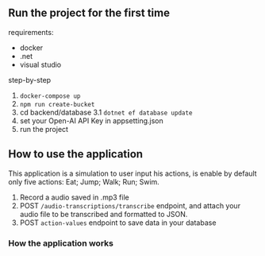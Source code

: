 ## Run the project for the first time
requirements:
- docker
- .net
- visual studio

step-by-step
1. ```docker-compose up```
2. ```npm run create-bucket```
3. cd backend/database
   3.1 ```dotnet ef database update```
4. set your Open-AI API Key in appsetting.json
5. run the project

## How to use the application
This application is a simulation to user input his actions, is enable by default only five actions: Eat; Jump; Walk; Run; Swim.

1. Record a audio saved in .mp3 file
2. POST ```/audio-transcriptions/transcribe``` endpoint, and attach your audio file to be transcribed and formatted to JSON.
3. POST ```action-values``` endpoint to save data in your database

### How the application works






